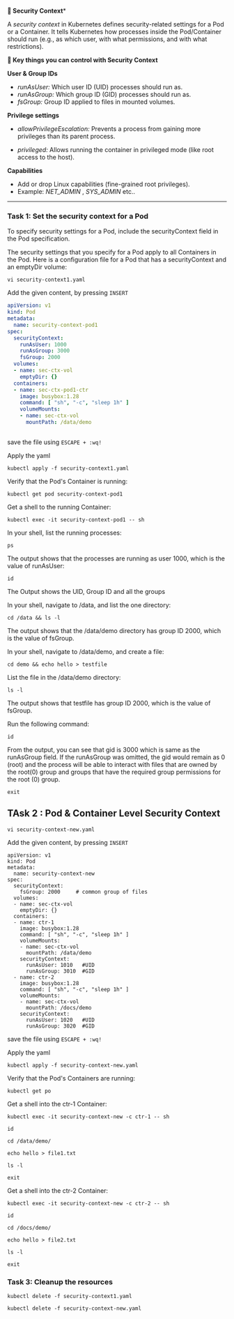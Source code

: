 **🔐 Security Context***

A *security context* in Kubernetes defines security-related settings for a Pod or a Container.
It tells Kubernetes how processes inside the Pod/Container should run (e.g., as which user, with what permissions, and with what restrictions).

**📌 Key things you can control with Security Context**

**User & Group IDs**

* *runAsUser:* Which user ID (UID) processes should run as.
* *runAsGroup:* Which group ID (GID) processes should run as.
* *fsGroup:* Group ID applied to files in mounted volumes.

**Privilege settings**

* *allowPrivilegeEscalation:* Prevents a process from gaining more privileges than its parent process.

* *privileged:* Allows running the container in privileged mode (like root access to the host).

**Capabilities**

* Add or drop Linux capabilities (fine-grained root privileges).
* Example: *NET_ADMIN* , *SYS_ADMIN* etc..


---------------------------------------------------------------
### Task 1: Set the security context for a Pod

To specify security settings for a Pod, include the securityContext field in the Pod specification. 

The security settings that you specify for a Pod apply to all Containers in the Pod. Here is a configuration file for a Pod that has a securityContext and an emptyDir volume:

```
vi security-context1.yaml
```
Add the given content, by pressing `INSERT`

```yaml
apiVersion: v1
kind: Pod
metadata:
  name: security-context-pod1
spec:
  securityContext:
    runAsUser: 1000
    runAsGroup: 3000
    fsGroup: 2000
  volumes:
  - name: sec-ctx-vol
    emptyDir: {}
  containers:
  - name: sec-ctx-pod1-ctr
    image: busybox:1.28
    command: [ "sh", "-c", "sleep 1h" ]
    volumeMounts:
    - name: sec-ctx-vol
      mountPath: /data/demo
   
```
save the file using `ESCAPE + :wq!`

Apply the yaml
```
kubectl apply -f security-context1.yaml
```
Verify that the Pod's Container is running:
```
kubectl get pod security-context-pod1
```
Get a shell to the running Container:
```
kubectl exec -it security-context-pod1 -- sh
```
In your shell, list the running processes:
```
ps
```
The output shows that the processes are running as user 1000, which is the value of runAsUser:
```
id
```
The Output shows the UID, Group ID and all the groups

In your shell, navigate to /data, and list the one directory:
```
cd /data && ls -l
```
The output shows that the /data/demo directory has group ID 2000, which is the value of fsGroup.

In your shell, navigate to /data/demo, and create a file:
```
cd demo && echo hello > testfile
```
List the file in the /data/demo directory:
```
ls -l
```
The output shows that testfile has group ID 2000, which is the value of fsGroup.

Run the following command:
```
id
```

From the output, you can see that gid is 3000 which is same as the runAsGroup field. If the runAsGroup was omitted, the gid would remain as 0 (root) and the process will be able to interact with files that are owned by the root(0) group and groups that have the required group permissions for the root (0) group.
```
exit
```


## TAsk 2 : Pod & Container Level Security Context
```
vi security-context-new.yaml
```
Add the given content, by pressing `INSERT`

```
apiVersion: v1
kind: Pod
metadata:
  name: security-context-new
spec:
  securityContext:
    fsGroup: 2000     # common group of files
  volumes:
  - name: sec-ctx-vol
    emptyDir: {}
  containers:
  - name: ctr-1
    image: busybox:1.28
    command: [ "sh", "-c", "sleep 1h" ]
    volumeMounts:
    - name: sec-ctx-vol
      mountPath: /data/demo
    securityContext:
      runAsUser: 1010   #UID
      runAsGroup: 3010  #GID
  - name: ctr-2
    image: busybox:1.28
    command: [ "sh", "-c", "sleep 1h" ]
    volumeMounts:
    - name: sec-ctx-vol
      mountPath: /docs/demo
    securityContext:
      runAsUser: 1020   #UID
      runAsGroup: 3020  #GID
```
save the file using `ESCAPE + :wq!`

Apply the yaml
 
```
kubectl apply -f security-context-new.yaml
```
Verify that the Pod's Containers are running:
```
kubectl get po
```
Get a shell into the ctr-1 Container:
```
kubectl exec -it security-context-new -c ctr-1 -- sh
```
```
id
```
```
cd /data/demo/
```
```
echo hello > file1.txt
```
```
ls -l
```
```
exit
```
Get a shell into the ctr-2 Container:
```
kubectl exec -it security-context-new -c ctr-2 -- sh
```
```
id
```
```
cd /docs/demo/
```
```
echo hello > file2.txt
```
```
ls -l
```
```
exit
```
### Task 3: Cleanup the resources 
```
kubectl delete -f security-context1.yaml
```
```
kubectl delete -f security-context-new.yaml
```


